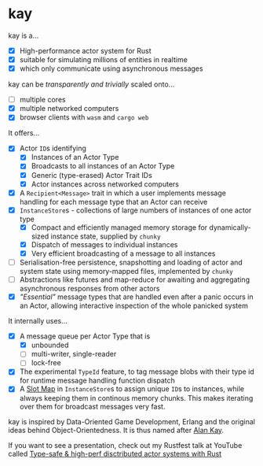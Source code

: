 # kay

kay is a...

- [X] High-performance actor system for Rust
- [X] suitable for simulating millions of entities in realtime
- [X] which only communicate using asynchronous messages

kay can be *transparently and trivially* scaled onto...

- [ ] multiple cores
- [X] multiple networked computers
- [X] browser clients with `wasm` and `cargo web`

It offers...

- [X] Actor `ID`s identifying
   - [X] Instances of an Actor Type
   - [X] Broadcasts to all instances of an Actor Type
   - [X] Generic (type-erased) Actor Trait IDs
   - [X] Actor instances across networked computers
- [X] A `Recipient<Message>` trait in which a user implements message handling for each message type that an Actor can receive
- [X] `InstanceStore`s - collections of large numbers of instances of one actor type
   - [X] Compact and efficiently managed memory storage for dynamically-sized instance state, supplied by `chunky`
   - [X] Dispatch of messages to individual instances
   - [X] Very efficient broadcasting of a message to all instances
- [ ] Serialisation-free persistence, snapshotting and loading of actor and system state using memory-mapped files, implemented by `chunky`
- [ ] Abstractions like futures and map-reduce for awaiting and aggregating asynchronous responses from other actors
- [X] *"Essential"* message types that are handled even after a panic occurs in an Actor, allowing interactive inspection of the whole panicked system

It internally uses...

- [X] A message queue per Actor Type that is
   - [X] unbounded
   - [ ] multi-writer, single-reader
   - [ ] lock-free
- [X] The experimental `TypeId` feature, to tag message blobs with their type id for runtime message handling function dispatch
- [X] A [Slot Map](http://seanmiddleditch.com/data-structures-for-game-developers-the-slot-map/) in `InstanceStore`s to assign unique `ID`s to instances, while always keeping them in continous memory chunks. This makes iterating over them for broadcast messages very fast.

kay is inspired by Data-Oriented Game Development, Erlang and the original ideas behind Object-Orientedness. It is thus named after [Alan Kay](https://en.wikipedia.org/wiki/Alan_Kay).

If you want to see a presentation, check out my Rustfest talk at YouTube called [Type-safe & high-perf disctributed actor systems with Rust](https://www.youtube.com/watch?v=qr9GTTST_Dk)
